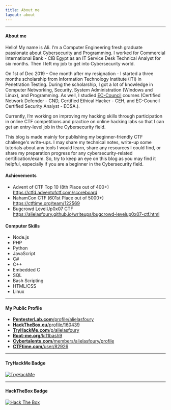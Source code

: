```yaml
---
title: About me
layout: about
---
```


---

#### About me

Hello! My name is Ali. I'm a Computer Engineering fresh graduate passionate about Cybersecurity and Programming. I worked for Commercial International Bank - CIB Egypt as an IT Service Desk Technical Analyst for six months. Then I left my job to get into Cybersecurity world.

On 1st of Dec 2019 - One month after my resignation - I started a three months scholarship from Information Technology Institute (ITI) in Penetration Testing. During the scholarship, I got a lot of knowledge in Computer Networking, Security, System Administration (Windows and Linux), and Programming. As well, I studied [EC-Council](https://www.eccouncil.org/) courses (Certified Network Defender - CND, Certified Ethical Hacker - CEH, and EC-Council Certified Security Analyst - ECSA.).

Currently, I’m working on improving my hacking skills through participation in online CTF competitions and practice on online hacking labs so that I can get an entry-level job in the Cybersecurity field.

This blog is made mainly for publishing my beginner-friendly CTF challenge's write-ups. I may share my technical notes, write-up some tutorials about any tools I would learn, share any resources I could find, or share my preparation progress for any cybersecurity-related certification/exam. So, try to keep an eye on this blog as you may find it helpful, especially if you are a beginner in the Cybersecurity field.

#### Achievements

- Advent of CTF Top 10 (8th Place out of 400+)<br>
  <https://ctfd.adventofctf.com/scoreboard>
- NahamCon CTF (601st Place out of 5000+)<br>
  <https://ctftime.org/team/122569>
- Bugcrowd LevelUp0x07 CTF<br>
  <https://alielasfoury.github.io/writeups/bugcrowd-levelup0x07-ctf.html>

#### Computer Skills

- Node.js
- PHP
- Python
- JavaScript
- C#
- C++
- Embedded C
- SQL
- Bash Scripting
- HTML/CSS
- Linux

---

#### My Public Profile

- [<b>PentesterLab.com</b>/profile/alielasfoury](https://pentesterlab.com/profile/alielasfoury "Visit my profile on PentesterLab!")
- [<b>HackTheBox.eu</b>/profile/160439](https://app.hackthebox.eu/profile/160439 "Visit my profile on HackTheBox")
- [<b>TryHackMe.com</b>/p/alielasfoury](https://tryhackme.com/p/alielasfoury "Visit my profile on TryHackMe")
- [<b>Root-me.org</b>/ki11bash9](https://www.root-me.org/ki11bash9?lang=en "Visit my profile on Root-Me!")
- [<b>Cybertalents.com</b>/members/alielasfoury/profile](https://cybertalents.com/members/alielasfoury/profile "Visit my profile on CyberTalents!")
- [<b>CTFtime.com</b>/user/82926](https://ctftime.org/user/82926 "Visit my profile on CTFtime")

---

#### TryHackMe Badge

<a href="" onclick="window.open('https://tryhackme.com/p/alielasfoury'); return false;">
<img src="https://tryhackme-badges.s3.amazonaws.com/alielasfoury.png" alt="TryHackMe">
</a>

---

#### HackTheBox Badge

<a href="" onclick="window.open('https://app.hackthebox.eu/profile/160439'); return false;">
<img src="https://www.hackthebox.eu/badge/image/160439" alt="Hack The Box">
</a>
